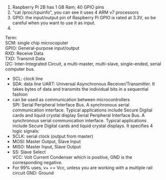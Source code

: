 1. Raspberry Pi 2B has 1 GB Ram; 40 GPIO pins  
2. "cat /proc/cpuinfo", you can see it uses 4 ARM v7 processors  
3. GPIO: the input/output pin of Raspberry Pi GPIO is rated at 3.3V, so be careful when you want to use it as input. 
4. 


Term:  
SCM: single chip microcoputer  
GPIO: General-purpose input/output  
RXD: Receive Data  
TXD: Transmit Data  
I2C: Inter-Integrated Circuit, a multi-master, multi-slave, single-ended, serial computer bus.  
  - SCL: clock line
  - SDA: data line
UART: Universal Asynchronous Receiver/Transmitter. It takes bytes of data and transmits the individual bits in a sequential fashion  
  - can be used as communication between microcontrollers  
SPI: Serial Peripheral Interface Bus. A synchronous serial communication interface. Typical applications include Secure Digital cards and liquid crystal display Serial Peripheral Interface Bus. A synchronous serial communication interface. Typical applications include Secure Digital cards and liquid crystal displays. It specifies 4 logic signals:
  - SCLK: serial clock (output from master)
  - MOSI: Master Output, Slave Input
  - MISO: Master Input, Slave Output
  - SS: Slave Select  
VCC: Volt Current Condenser which is positive, GND is the corresponding negative.
  - For 99% uses, v+ == Vcc, unless you are working with a multiple rail circuit
GND: Ground

